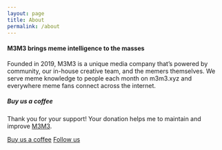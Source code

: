 ```yaml
---
layout: page
title: About
permalink: /about
---
```


<div class="row justify-content-between">
<div class="col-md-8 pr-5">

<h4>M3M3 brings meme intelligence to the masses</h4>

<p>Founded in 2019, M3M3 is a unique media company that’s powered by community, our in-house creative team, and the memers themselves. We serve meme knowledge to people each month on m3m3.xyz and everywhere meme fans connect across the internet.</p>

</div>

<div class="col-md-4">

<div class="sticky-top sticky-top-80">
<h5>Buy us a coffee</h5>

<p>Thank you for your support! Your donation helps me to maintain and improve <a target="_blank" href="/">M3M3</a>.</p>

<a target="_blank" href="/" class="btn btn-danger">Buy us a coffee</a> <a target="_blank" href="/" class="btn btn-warning">Follow us</a>

</div>
</div>
</div>
